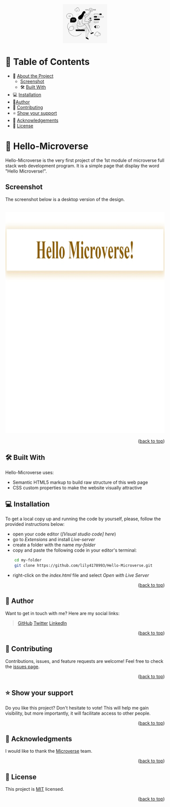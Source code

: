 <a name="readme-top"></a>

<div align="center">
  <img src="logo.png" alt="logo" width="140"  height="123" />
  <br/>
</div>


# 📗 Table of Contents

- 📖 [About the Project](#about_project)
  - [Screenshot](#screenshot)
  - 🛠 [Built With](#built_with)
- 💻 [Installation](#installation)
- 👥[Author](#author)
- 🤝 [Contributing](#contributing)
- ⭐️ [Show your support](#support)
- 🙏 [Acknowledgements](#acknowledgements)
- 📝 [License](#license)



# 📖 Hello-Microverse <a name="about_project"></a>

Hello-Microverse is the very first project of the 1st module of microverse full stack web development program.
It is a simple page that display the word "Hello Microverse!".


## Screenshot <a name="screenshot"></a>

The screenshot below is a desktop version of the design.
<div align="center">
<br/>
<img src="app_screenshot.jpeg" alt="app screenshot" width="1000"  height="697" />
</div>

<p align="right">(<a href="#readme-top">back to top</a>)</p>



## 🛠 Built With <a name="built_with"></a>

Hello-Microverse uses:

- Semantic HTML5 markup to build raw structure of this web page
- CSS custom properties to make the website visually attractive


## 💻 Installation <a name="installation"></a>

To get a local copy up and running the code by yourself, please, follow the provided instructions below:

- open your code editor (_[Visual studio code] here_)
- go to _Extensions_ and install _Live-server_
- create a folder with the name _my-folder_
- copy and paste the following code in your editor's terminal:
```sh
    cd my-folder
    git clone https://github.com/lily4178993/Hello-Microverse.git
```
- right-click on the _index.html_ file and select _Open with Live Server_

<p align="right">(<a href="#readme-top">back to top</a>)</p>



## 👥 Author <a name="author"></a>

Want to get in touch with me? Here are my social links:
> [GitHub](https://github.com/lily4178993/)
> [Twitter](https://twitter.com/nelly_telli)
> [LinkedIn](https://www.linkedin.com/in/nelly-t-330414266/)

<p align="right">(<a href="#readme-top">back to top</a>)</p>


## 🤝 Contributing <a name="contributing"></a>

Contributions, issues, and feature requests are welcome!
Feel free to check the [issues page](https://github.com/lily4178993/Hello-Microverse/issues).

<p align="right">(<a href="#readme-top">back to top</a>)</p>


## ⭐️ Show your support <a name="support"></a>

Do you like this project? 
Don't hesitate to vote! This will help me gain visibility, but more importantly, it will facilitate access to other people.

<p align="right">(<a href="#readme-top">back to top</a>)</p>


## 🙏 Acknowledgments <a name="acknowledgements"></a>

I would like to thank the [Microverse](https://github.com/microverseinc) team.

<p align="right">(<a href="#readme-top">back to top</a>)</p>


## 📝 License <a name="license"></a>

This project is [MIT](./LICENSE.md) licensed.

<p align="right">(<a href="#readme-top">back to top</a>)</p>